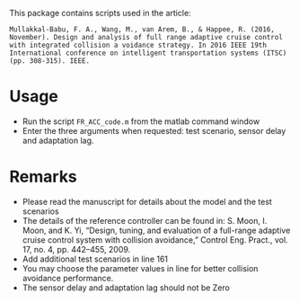 
This package contains scripts used in the article:

`Mullakkal-Babu, F. A., Wang, M., van Arem, B., & Happee, R. (2016, November). Design and analysis of full range adaptive cruise control with integrated collision a voidance strategy. In 2016 IEEE 19th International conference on intelligent transportation systems (ITSC) (pp. 308-315). IEEE.`

# Usage
+ Run the script `FR_ACC_code.m` from the matlab command window
+ Enter the three arguments when requested: test scenario, sensor delay and adaptation lag. 

# Remarks 
+ Please read the manuscript for details about the model and the test scenarios 
+ The details of the reference controller can be found in: S. Moon, I. Moon, and K. Yi, “Design, tuning, and evaluation of a 
full-range adaptive cruise control system with collision avoidance,” Control Eng. Pract., vol. 17, no. 4, pp. 442–455, 2009.
+ Add additional test scenarios in line 161 
+ You may choose the parameter values in line for better collision avoidance performance.
+ The sensor delay and adaptation lag should not be Zero 




